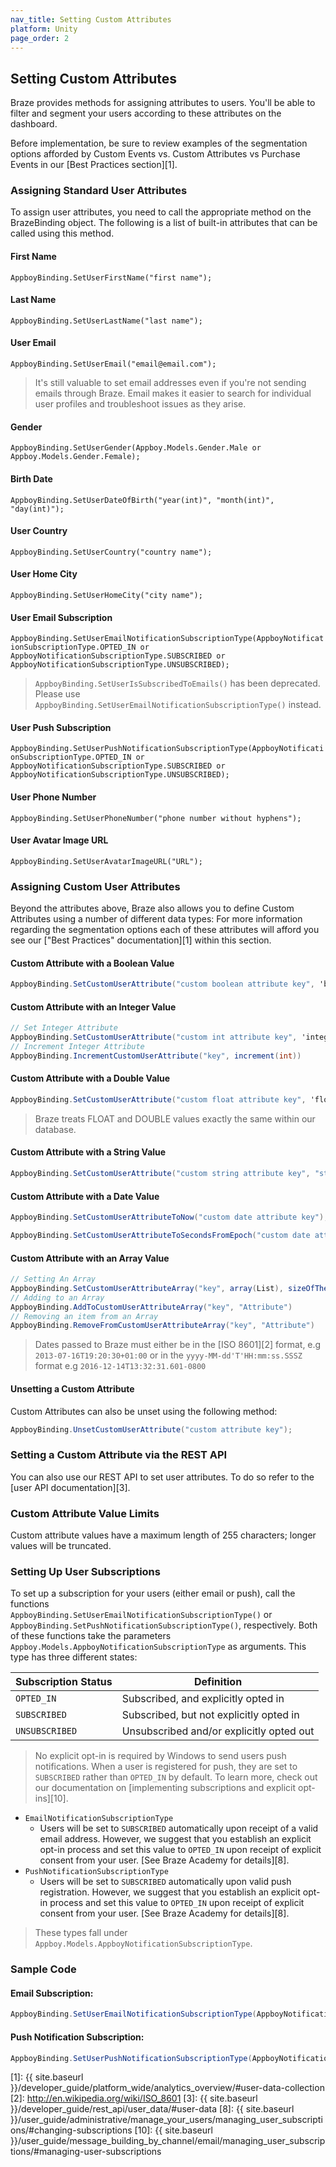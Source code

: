 ```yaml
---
nav_title: Setting Custom Attributes
platform: Unity
page_order: 2
---
```

## Setting Custom Attributes

Braze provides methods for assigning attributes to users. You'll be able to filter and segment your users according to these attributes on the dashboard.

Before implementation, be sure to review examples of the segmentation options afforded by Custom Events vs. Custom Attributes vs Purchase Events in our [Best Practices section][1].


### Assigning Standard User Attributes

To assign user attributes, you need to call the appropriate method on the BrazeBinding object. The following is a list of built-in attributes that can be called using this method.

#### First Name
`AppboyBinding.SetUserFirstName("first name");`

#### Last Name
`AppboyBinding.SetUserLastName("last name");`

#### User Email
`AppboyBinding.SetUserEmail("email@email.com");`

>  It's still valuable to set email addresses even if you're not sending emails through Braze. Email makes it easier to search for individual user profiles and troubleshoot issues as they arise.

#### Gender
`AppboyBinding.SetUserGender(Appboy.Models.Gender.Male or Appboy.Models.Gender.Female);`

#### Birth Date
`AppboyBinding.SetUserDateOfBirth("year(int)", "month(int)", "day(int)");`

#### User Country
`AppboyBinding.SetUserCountry("country name");`

#### User Home City
`AppboyBinding.SetUserHomeCity("city name");`

#### User Email Subscription
`AppboyBinding.SetUserEmailNotificationSubscriptionType(AppboyNotificationSubscriptionType.OPTED_IN or AppboyNotificationSubscriptionType.SUBSCRIBED or AppboyNotificationSubscriptionType.UNSUBSCRIBED);`

>  `AppboyBinding.SetUserIsSubscribedToEmails()` has been deprecated. Please use `AppboyBinding.SetUserEmailNotificationSubscriptionType()` instead.

#### User Push Subscription
`AppboyBinding.SetUserPushNotificationSubscriptionType(AppboyNotificationSubscriptionType.OPTED_IN or AppboyNotificationSubscriptionType.SUBSCRIBED or AppboyNotificationSubscriptionType.UNSUBSCRIBED);`

#### User Phone Number
`AppboyBinding.SetUserPhoneNumber("phone number without hyphens");`

#### User Avatar Image URL
`AppboyBinding.SetUserAvatarImageURL("URL");`


### Assigning Custom User Attributes

Beyond the attributes above, Braze also allows you to define Custom Attributes using a number of different data types:
For more information regarding the segmentation options each of these attributes will afford you see our ["Best Practices" documentation][1] within this section.


#### Custom Attribute with a Boolean Value

```csharp
AppboyBinding.SetCustomUserAttribute("custom boolean attribute key", 'boolean value');
```

#### Custom Attribute with an Integer Value

```csharp
// Set Integer Attribute
AppboyBinding.SetCustomUserAttribute("custom int attribute key", 'integer value');
// Increment Integer Attribute
AppboyBinding.IncrementCustomUserAttribute("key", increment(int))
```

#### Custom Attribute with a Double Value

```csharp
AppboyBinding.SetCustomUserAttribute("custom float attribute key", 'float value');
```

>  Braze treats FLOAT and DOUBLE values exactly the same within our database.

#### Custom Attribute with a String Value

```csharp
AppboyBinding.SetCustomUserAttribute("custom string attribute key", "string custom attribute");
```

#### Custom Attribute with a Date Value

```csharp
AppboyBinding.SetCustomUserAttributeToNow("custom date attribute key");
```

```csharp
AppboyBinding.SetCustomUserAttributeToSecondsFromEpoch("custom date attribute key", 'integer value');
```

#### Custom Attribute with an Array Value

```csharp
// Setting An Array
AppboyBinding.SetCustomUserAttributeArray("key", array(List), sizeOfTheArray(int))
// Adding to an Array
AppboyBinding.AddToCustomUserAttributeArray("key", "Attribute")
// Removing an item from an Array
AppboyBinding.RemoveFromCustomUserAttributeArray("key", "Attribute")
```

>  Dates passed to Braze must either be in the [ISO 8601][2] format, e.g `2013-07-16T19:20:30+01:00` or in the `yyyy-MM-dd'T'HH:mm:ss.SSSZ` format e.g `2016-12-14T13:32:31.601-0800`

#### Unsetting a Custom Attribute

Custom Attributes can also be unset using the following method:

```csharp
AppboyBinding.UnsetCustomUserAttribute("custom attribute key");
```

### Setting a Custom Attribute via the REST API
You can also use our REST API to set user attributes. To do so refer to the [user API documentation][3].

### Custom Attribute Value Limits
Custom attribute values have a maximum length of 255 characters; longer values will be truncated.

### Setting Up User Subscriptions

To set up a subscription for your users (either email or push), call the functions     
`AppboyBinding.SetUserEmailNotificationSubscriptionType()` or `AppboyBinding.SetPushNotificationSubscriptionType()`, respectively. Both of these functions take the parameters `Appboy.Models.AppboyNotificationSubscriptionType` as arguments. This type has three different states:

| Subscription Status | Definition |
| ------------------- | ---------- |
| `OPTED_IN` | Subscribed, and explicitly opted in |
| `SUBSCRIBED` | Subscribed, but not explicitly opted in |
| `UNSUBSCRIBED` | Unsubscribed and/or explicitly opted out |

>  No explicit opt-in is required by Windows to send users push notifications. When a user is registered for push, they are set to `SUBSCRIBED` rather than `OPTED_IN` by default. To learn more, check out our documentation on [implementing subscriptions and explicit opt-ins][10].

- `EmailNotificationSubscriptionType`
  - Users will be set to `SUBSCRIBED` automatically upon receipt of a valid email address. However, we suggest that you establish an explicit opt-in process and set this value to `OPTED_IN` upon receipt of explicit consent from your user. [See Braze Academy for details][8].
- `PushNotificationSubscriptionType`
  - Users will be set to `SUBSCRIBED` automatically upon valid push registration. However, we suggest that you establish an explicit opt-in process and set this value to `OPTED_IN` upon receipt of explicit consent from your user. [See Braze Academy for details][8].

>  These types fall under `Appboy.Models.AppboyNotificationSubscriptionType`.

### Sample Code

#### Email Subscription:

```csharp
AppboyBinding.SetUserEmailNotificationSubscriptionType(AppboyNotificationSubscriptionType.OPTED_IN);
```

#### Push Notification Subscription:

```csharp
AppboyBinding.SetUserPushNotificationSubscriptionType(AppboyNotificationSubscriptionType.OPTED_IN);
```

[1]: {{ site.baseurl }}/developer_guide/platform_wide/analytics_overview/#user-data-collection
[2]: http://en.wikipedia.org/wiki/ISO_8601
[3]: {{ site.baseurl }}/developer_guide/rest_api/user_data/#user-data
[8]: {{ site.baseurl }}/user_guide/administrative/manage_your_users/managing_user_subscriptions/#changing-subscriptions
[10]: {{ site.baseurl }}/user_guide/message_building_by_channel/email/managing_user_subscriptions/#managing-user-subscriptions
